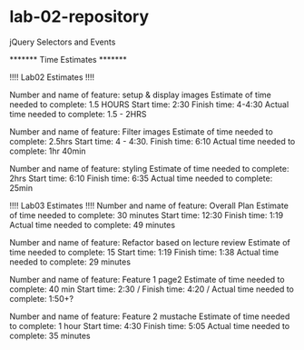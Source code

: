# lab-02-repository
jQuery Selectors and Events


*******  Time Estimates  *******

!!!!  Lab02 Estimates  !!!!

Number and name of feature: setup &  display images
Estimate of time needed to complete: 1.5 HOURS
Start time: 2:30
Finish time: 4-4:30
Actual time needed to complete: 1.5 - 2HRS 
 
Number and name of feature: Filter images
Estimate of time needed to complete: 2.5hrs
Start time: 4 - 4:30.
Finish time: 6:10
Actual time needed to complete: 1hr 40min

Number and name of feature: styling
Estimate of time needed to complete: 2hrs 
Start time: 6:10
Finish time: 6:35
Actual time needed to complete: 25min

!!!!  Lab03 Estimates  !!!!
Number and name of feature: Overall Plan
Estimate of time needed to complete: 30 minutes
Start time: 12:30
Finish time: 1:19
Actual time needed to complete: 49 minutes

Number and name of feature: Refactor based on lecture review
Estimate of time needed to complete: 15
Start time: 1:19
Finish time: 1:38
Actual time needed to complete: 29 minutes

Number and name of feature: Feature 1 page2
Estimate of time needed to complete: 40 min
Start time: 2:30 / 
Finish time: 4:20 /
Actual time needed to complete: 1:50+?

Number and name of feature: Feature 2 mustache
Estimate of time needed to complete: 1 hour
Start time: 4:30
Finish time: 5:05
Actual time needed to complete: 35 minutes
